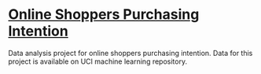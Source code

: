 # [Online Shoppers Purchasing Intention](https://patilpushkarp.gitlab.io/online-shoppers-purchasing-intention/intro.html)

Data analysis project for online shoppers purchasing intention. Data for this project is available on UCI machine learning repository.